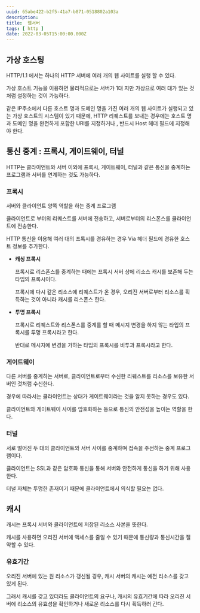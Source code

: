 ```yaml
---
uuid: 65abe422-b2f5-41a7-b871-0518802a103a
description: 
title:  웹서버
tags: [ http ]
date: 2022-03-05T15:00:00.000Z
---
```









## 가상 호스팅

HTTP/1.1 에서는 하나의 HTTP 서버에 여러 개의 웹 사이트를 실행 할 수 있다.

가상 호스트 기능을 이용하면 물리적으로는 서버가 1대 지만 가상으로 여러 대가 있는 것처럼 설정하는 것이 가능하다.

같은 IP주소에서 다른 호스트 명과 도메인 명을 가진 여러 개의 웹 사이트가 실행되고 있는 가상 호스트의 시스템이 있기 때문에, HTTP 리퀘스트를 보내는 경우에는 호스트 명과 도메인 명을 완전하게 포함한 URI를 지정하거나 , 반드시 Host 헤더 필드에 지정해야 한다.

## 통신 중계 : 프록시, 게이트웨이, 터널

HTTP는 클라이언트와 서버 이외에 프록시, 게이트웨이, 터널과 같은 통신을 중계하는 프로그램과 서버를 연계하는 것도 가능하다.

### 프록시

서버와 클라이언트 양쪽 역할을 하는 중계 프로그램

클라이언트로 부터의 리퀘스트를 서버에 전송하고, 서버로부터의 리스폰스를 클라이언트에 전송한다.

HTTP 통신을 이용해 여러 대의 프록시를 경유하는 경우 Via 헤더 필드에 경유한 호스트 정보를 추가한다.

- **캐싱 프록시**
    
    프록시로 리스폰스를 중계하는 때에는 프록시 서버 상에 리소스 캐시를 보존해 두는 타입의 프록시이다.
    
    프록시에 다시 같은 리소스에 리퀘스트가 온 경우, 오리진 서버로부터 리소스를 획득하는 것이 아니라 캐시를 리스폰스 한다.
    
- **투명 프록시**
    
    프록시로 리퀘스트와 리스폰스를 중계를 할 때 메시지 변경을 하지 않는 타입의 프록시를 투명 프록시라고 한다.
    
    반대로 메시지에 변경을 가하는 타입의 프록시를 비투과 프록시라고 한다.
    

### 게이트웨이

다른 서버를 중계하는 서버로, 클라이언트로부터 수신한 리퀘스트를 리소스를 보유한 서버인 것처럼 수신한다.

경우에 따라서는 클라이언트는 상대가 게이트웨이라는 것을 알지 못하는 경우도 있다.

클라이언트와 게이트웨이 사이를 암호화하는 등으로 통신의 안전성을 높이는 역할을 한다.

### 터널

서로 떨어진 두 대의 클라이언트와 서버 사이를 중계하며 접속을 주선하는 중계 프로그램이다.

클라이언트는 SSL과 같은 암호화 통신을 통해 서버와 안전하게 통신을 하기 위해 사용한다.

터널 자체는 투명한 존재이기 때문에 클라이언트에서 의식할 필요는 없다.

## 캐시

캐시는 프록시 서버와 클라이언트에 저장된 리소스 사본을 뜻한다.

캐시를 사용하면 오리진 서버에 액세스를 줄일 수 있기 때문에 통신량과 통신시간을 절약할 수 있다.

### 유효기간

오리진 서버에 있는 원 리소스가 갱신될 경우, 캐시 서버의 캐시는 예전 리소스를 갖고 있게 된다.

그래서 캐시를 갖고 있더라도 클라이언트의 요구나, 캐시의 유효기간에 따라 오리진 서버에 리소스의 유효성을 확인하거나 새로운 리소스를 다시 획득하러 간다.
